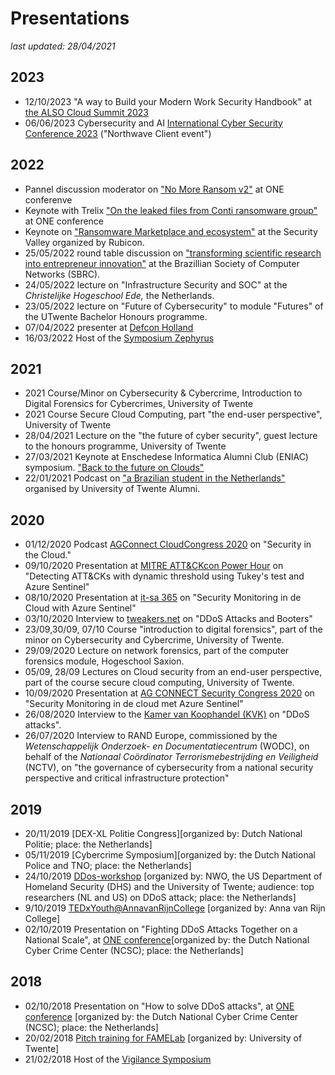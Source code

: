 # Presentations
*last updated: 28/04/2021*
## 2023
- 12/10/2023 "A way to Build your Modern Work Security Handbook" at [the ALSO Cloud Summit 2023](https://www.also.com/ec/cms5/nl_2420/2420_ctv2023/2420/index.jsp)
- 06/06/2023 Cybersecurity and AI [International Cyber Security Conference 2023](https://northwave-cybersecurity.com/northwave-knowledge-network-agenda) ("Northwave Client event")


## 2022
- Pannel discussion moderator on ["No More Ransom v2"](https://one-conference.nl/sessie/14-00-dag-1/no-more-ransom-v2/) at ONE conferenve
- Keynote with Trelix ["On the leaked files from Conti ransomware group"](https://one-conference.nl/sessie/13-40/on-the-leaked-files-from-conti-ransomware-group/) at ONE conference
- Keynote on ["Ransomware Marketplace and ecosystem"](https://www.facebook.com/plugins/post.php?href=https%3A%2F%2Fwww.facebook.com%2Frubicongroup%2Fposts%2Fpfbid02t3SqQ8V8qmJ5gJRZAWBgmwRDvp6i2Hqn2verJU4udW3pErGgFEgMXkoLd8V7npVrl&show_text=true) at the Security Valley organized by Rubicon.
- 25/05/2022 round table discussion on ["transforming scientific research into entrepreneur innovation"](http://sbrc2022.sbc.org.br/en/hackathon/) at the Brazillian Society of Computer Networks (SBRC).
- 24/05/2022 lecture on "Infrastructure Security and SOC" at the *Christelijke Hogeschool Ede,* the Netherlands.
- 23/05/2022 lecture on "Future of Cybersecurity" to module "Futures" of the UTwente Bachelor Honours programme.
- 07/04/2022 presenter at [Defcon Holland](https://www.defconholland.org/)
- 16/03/2022 Host of the [Symposium Zephyrus](https://symposia.inter-actief.utwente.nl/zephyrus)

## 2021
- 2021 Course/Minor on Cybersecurity & Cybercrime, Introduction to Digital Forensics for Cybercrimes, University of Twente 
- 2021 Course Secure Cloud Computing, part "the end-user perspective", University of Twente
- 28/04/2021 Lecture on the "the future of cyber security", guest lecture to the honours programme, University of Twente
- 27/03/2021 Keynote at Enschedese Informatica Alumni Club (ENIAC) symposium. ["Back to the future on Clouds"](https://www.youtube.com/watch?v=SRaPB3sd1ic)
- 22/01/2021 Podcast on ["a Brazilian student in the Netherlands"](https://soundcloud.com/university-of-twente/i-am-a-pro-cyber-security) organised by University of Twente Alumni.

## 2020
- 01/12/2020 Podcast [AGConnect CloudCongress 2020](https://soundcloud.com/user-236466459/podcast-cloudcongres-northwave?tid=TIDP503960X27ED0BEBC3CB48A1956E0CF93BC86C4DYI5&utm_campaign=AGC_cloudcongres&utm_medium=email&utm_source=SMG&utm_content=92_EM1%20Deelnemers%20Cloud%20Congres%202020) on "Security in the Cloud."
- 09/10/2020 Presentation at [MITRE ATT&CKcon Power Hour](https://www.youtube.com/watch?v=elZ7RST51zs) on "Detecting ATT&CKs with dynamic threshold using Tukey's test and Azure Sentinel"
- 08/10/2020 Presentation at [it-sa 365](https://www.itsa365.de/ActionArea/NorthwaveS247SocPoweredByMicrosoftAzureSentinel) on "Security Monitoring in de Cloud with Azure Sentinel"
- 03/10/2020 Interview to [tweakers.net](https://tweakers.net/reviews/8216/4/de-destructiviteit-van-ddos-aanvallen-mirai-en-andere-botnets.html) on "DDoS Attacks and Booters"
- 23/09,30/09, 07/10 Course "introduction to digital forensics", part of the minor on Cybersecurity and Cybercrime, University of Twente.
- 29/09/2020 Lecture on network forensics, part of the computer forensics module, Hogeschool Saxion.
- 05/09, 28/09 Lectures on Cloud security from an end-user perspective, part of the course secure cloud computing, University of Twente.
- 10/09/2020 Presentation at [AG CONNECT Security Congress 2020](https://securitycongres.nl/team/jair-santanna/) on "Security Monitoring in de cloud met Azure Sentinel"
- 26/08/2020 Interview to the [Kamer van Koophandel (KVK)](https://www.kvk.nl/advies-en-informatie/fraude/help-een-ddos-aanval-wat-nu/) on "DDoS attacks".
- 26/07/2020 Interview to RAND Europe, commissioned by the *Wetenschappelijk Onderzoek- en Documentatiecentrum* (WODC), on behalf of the *Nationaal Coördinator Terrorismebestrijding en Veiligheid* (NCTV), on "the governance of cybersecurity from a national security perspective and critical infrastructure protection"

## 2019
- 20/11/2019 [DEX-XL Politie Congress][organized by: Dutch National Politie; place: the Netherlands]
- 05/11/2019 [Cybercrime Symposium][organized by: the Dutch National Police and TNO; place: the Netherlands]
- 24/10/2019 [DDos-workshop](https://www.dcypher.nl/en/international-collaboration-against-ddos-attacks) [organized by: NWO, the US Department of Homeland Security (DHS) and the University of Twente; audience: top researchers (NL and US) on DDoS attack; place: the Netherlands]
- 9/10/2019 [TEDxYouth@AnnavanRijnCollege](https://www.ted.com/tedx/events/32888) [organized by: Anna van Rijn College]
- 02/10/2019 Presentation on "Fighting DDoS Attacks Together on a National Scale", at [ONE conference](https://one-conference.nl/schedule-2019/day-2/parallel-tracks/the-anti-ddos-coalition-how-a-one-of-a-kind-cooperation-is-making-a-point-in-fighting-ddos-attacks-in-the-netherlands-and-beyond)[organized by: the Dutch National Cyber Crime Center (NCSC); place: the Netherlands]

## 2018
- 02/10/2018 Presentation on "How to solve DDoS attacks", at [ONE conference](https://one-conference.nl/schedule-2018/day2/parallel-tracks/professionalizing-incident-respone-network-defense-ethics-standards-and-self-governance-1-1) [organized by: the Dutch National Cyber Crime Center (NCSC); place: the Netherlands]
- 20/02/2018 [Pitch training for FAMELab](https://vimeo.com/318470345/c27cb73d6a) [organized by: University of Twente]
- 21/02/2018 Host of the [Vigilance Symposium](https://symposia.inter-actief.utwente.nl/vigilance/)
